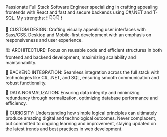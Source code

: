 Passionate Full Stack Software Engineer specializing in crafting appealing frontends with React and fast and secure backends using C#/.NET and T-SQL. My strengths: ❗️ 👇👇👇 ❗️

🎨 CUSTOM DESIGN: Crafting visually appealing user interfaces with Sass/CSS. Desktop and Mobile-first development with an emphasis on responsiveness and user experience. 

🏗️ ARCHITECTURE: Focus on reusable code and efficient structures in both frontend and backend development, maximizing scalability and maintainability.

🤝 BACKEND INTEGRATION: Seamless integration across the full stack with technologies like C#, .NET, and SQL, ensuring smooth communication and robust functionality.

🧮 DATA NORMALIZATION: Ensuring data integrity and minimizing redundancy through normalization, optimizing database performance and efficiency.

🔎 CURIOSITY:  Understanding how simple logical principles can ultimately produce amazing digital and technological outcomes. Never complacent, but committed to ongoing learning and improvement, staying updated on the latest trends and best practices in web development.
